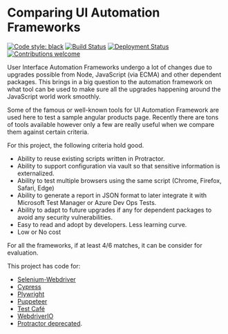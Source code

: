 # Comparing UI Automation Frameworks

[![Code style: black](https://img.shields.io/badge/code%20style-black-000000.svg)](https://github.com/psf/black)
[![Build Status](https://github.com/trigunam/compare-ui-automation-frameworks/actions/workflows/eslint.yml/badge.svg)](https://github.com/trigunam/compare-ui-automation-frameworks/actions/) [![Deployment Status](http://therealsujitk-vercel-badge.vercel.app/?app=compare-ui-automation-frameworks&style=for-the-badge&logo=false)](https://compare-ui-automation-frameworks.vercel.app/)
 [![Contributions welcome](https://img.shields.io/badge/contributions-welcome-brightgreen)](CONTRIBUTING.md)

User Interface Automation Frameworks undergo a lot of changes due to upgrades possible from Node, JavaScript (via ECMA) and other dependent packages. This brings in a big question to the automation framework on what tool can be used to make sure all the upgrades happening around the JavaScript world work smoothly.

Some of the famous or well-known tools for UI Automation Framework are used here to test a sample angular products page. Recently there are tons of tools available however only a few are really useful when we compare them against certain criteria.

For this project, the following criteria hold good.

* Ability to reuse existing scripts written in Protractor.
* Ability to support configuration via vault so that sensitive information is externalized.
* Ability to test multiple browsers using the same script (Chrome, Firefox, Safari, Edge)
* Ability to generate a report in JSON format to later integrate it with Microsoft Test Manager or Azure Dev Ops Tests.
* Ability to adapt to future upgrades if any for dependent packages to avoid any security vulnerabilities.
* Easy to read and adopt by developers. Less learning curve.
* Low or No cost

For all the frameworks, if at least 4/6 matches, it can be consider for evaluation.

This project has code for:

* [Selenium-Webdriver](https://www.selenium.dev/documentation/overview/)
* [Cypress](https://www.cypress.io/features/)
* [Plywright](https://playwright.dev/docs/intro)
* [Puppeteer](https://pptr.dev/)
* [Test Café](https://testcafe.io/documentation/402635/getting-started)
* [WebdriverIO](https://webdriver.io/docs/what-is-webdriverio)
* [Protractor deprecated](https://github.com/angular/protractor/issues/5502).
